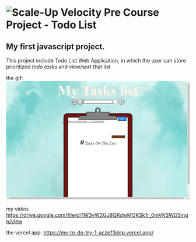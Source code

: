 # ![Scale-Up Velocity](./readme-files/logo-main.png)   Pre Course Project - Todo List

## My first javascript project.

This project include Todo List Web Application, in which the user can store prioritized _todo tasks_ and view/sort that list

the gif: 
![alt text](./readme-files/GcMxoVk5Wl.gif)

 my video: https://drive.google.com/file/d/1W3vW2GJ8QRdwMOKSk1r_0mVKSWDSinqp/view
 
 the vercel app: https://my-to-do-try-1-aczpf3dop.vercel.app/
